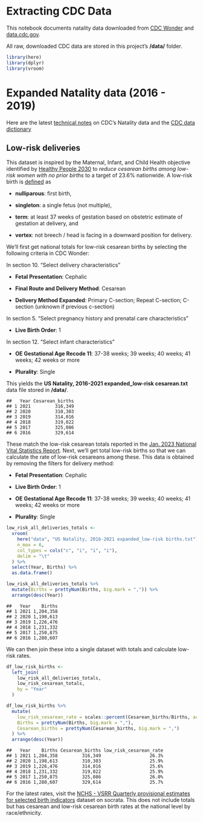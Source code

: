 Extracting CDC Data
================

This notebook documents natality data downloaded from
<a href="https://wonder.cdc.gov/natality.html" class="uri">CDC
Wonder</a> and [data.cdc.gov](https://data.cdc.gov/).

All raw, downloaded CDC data are stored in this project’s **/data/**
folder.

``` r
library(here)
library(dplyr)
library(vroom)
```

# Expanded Natality data (2016 - 2019)

Here are the latest [technical
notes](https://www.cdc.gov/nchs/nvss/vsrr/natality-technical-notes.htm)
on CDC’s Natality data and the [CDC data
dictionary](https://wonder.cdc.gov/wonder/help/Natality-expanded.html#)

## Low-risk deliveries

This dataset is inspired by the Maternal, Infant, and Child Health
objective identified by [Healthy People
2030](https://health.gov/healthypeople) to *reduce cesarean births among
low-risk women with no prior births* to a target of 23.6% nationwide. A
low-risk birth is
[defined](https://health.gov/healthypeople/objectives-and-data/browse-objectives/pregnancy-and-childbirth/reduce-cesarean-births-among-low-risk-women-no-prior-births-mich-06/data-methodology)
as

- **nulliparous**: first birth,

- **singleton**: a single fetus (not multiple),

- **term**: at least 37 weeks of gestation based on obstetric estimate
  of gestation at delivery, and

- **vertex**: not breech / head is facing in a downward position for
  delivery.

We’ll first get national totals for low-risk cesarean births by
selecting the following criteria in CDC Wonder:

In section 10. “Select delivery characteristics”

- **Fetal Presentation**: Cephalic

- **Final Route and Delivery Method**: Cesarean

- **Delivery Method Expanded**: Primary C-section; Repeat C-section;
  C-section (unknown if previous c-section)

In section 5. “Select pregnancy history and prenatal care
characteristics”

- **Live Birth Order**: 1

In section 12. “Select infant characteristics”

- **OE Gestational Age Recode 11**: 37-38 weeks; 39 weeks; 40 weeks; 41
  weeks; 42 weeks or more

- **Plurality**: Single

This yields the **US Natality, 2016-2021 expanded_low-risk
cesarean.txt** data file stored in **/data/**.

    ##   Year Cesarean_births
    ## 1 2021         316,349
    ## 2 2020         310,303
    ## 3 2019         314,016
    ## 4 2018         319,022
    ## 5 2017         325,086
    ## 6 2016         329,614

These match the low-risk cesarean totals reported in the [Jan. 2023
National Vital Statistics
Report](https://www.cdc.gov/nchs/data/nvsr/nvsr72/nvsr72-01.pdf). Next,
we’ll get total low-risk births so that we can calculate the rate of
low-risk cesareans among these. This data is obtained by removing the
filters for delivery method:

- **Fetal Presentation**: Cephalic

- **Live Birth Order**: 1

- **OE Gestational Age Recode 11**: 37-38 weeks; 39 weeks; 40 weeks; 41
  weeks; 42 weeks or more

- **Plurality**: Single

``` r
low_risk_all_deliveries_totals <- 
  vroom(
    here("data", "US Natality, 2016-2021 expanded_low-risk births.txt"),
    n_max = 6,
    col_types = cols("c", "i", "i", "i"),
    delim = "\t"
  ) %>% 
  select(Year, Births) %>%  
  as.data.frame()

low_risk_all_deliveries_totals %>%
  mutate(Births = prettyNum(Births, big.mark = ",")) %>% 
  arrange(desc(Year))
```

    ##   Year    Births
    ## 1 2021 1,204,358
    ## 2 2020 1,198,613
    ## 3 2019 1,226,476
    ## 4 2018 1,231,332
    ## 5 2017 1,250,875
    ## 6 2016 1,280,607

We can then join these into a single dataset with totals and calculate
low-risk rates.

``` r
df_low_risk_births <- 
  left_join(
    low_risk_all_deliveries_totals, 
    low_risk_cesarean_totals, 
    by = "Year"
  )

df_low_risk_births %>% 
  mutate(
    low_risk_cesarean_rate = scales::percent(Cesarean_births/Births, accuracy = .1),
    Births = prettyNum(Births, big.mark = ","),
    Cesarean_births = prettyNum(Cesarean_births, big.mark = ",")
  ) %>% 
  arrange(desc(Year))
```

    ##   Year    Births Cesarean_births low_risk_cesarean_rate
    ## 1 2021 1,204,358         316,349                  26.3%
    ## 2 2020 1,198,613         310,303                  25.9%
    ## 3 2019 1,226,476         314,016                  25.6%
    ## 4 2018 1,231,332         319,022                  25.9%
    ## 5 2017 1,250,875         325,086                  26.0%
    ## 6 2016 1,280,607         329,614                  25.7%

For the latest rates, visit the [NCHS - VSRR Quarterly provisional
estimates for selected birth
indicators](https://data.cdc.gov/d/76vv-a7x8) dataset on socrata. This
does not include totals but has cesarean and low-risk cesarean birth
rates at the national level by race/ethnicity.
